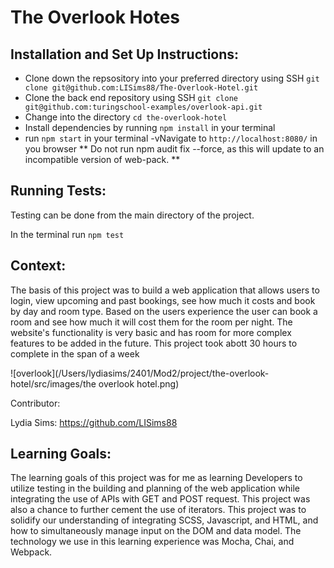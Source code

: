 # The Overlook Hotes

## Installation and Set Up Instructions:

- Clone down the repsository into your preferred directory using SSH `git clone git@github.com:LISims88/The-Overlook-Hotel.git`
- Clone the back end repository using SSH `git clone git@github.com:turingschool-examples/overlook-api.git`
- Change into the directory `cd the-overlook-hotel`
- Install dependencies by running `npm install` in your terminal
- run `npm start` in your terminal
-vNavigate to `http://localhost:8080/` in you browser
** Do not run npm audit fix --force, as this will update to an incompatible version of web-pack. **

## Running Tests:

Testing can be done from the main directory of the project.

In the terminal run `npm test`

## Context:

The basis of this project was to build a web application that allows users to login, view upcoming and past bookings, see how much it costs and book by day and room type. Based on the users experience the user can book a room and see how much it will cost them for the room per night. The website's functionality is very basic and has room for more complex features to be added in the future. This project took abott 30 hours to complete in the span of a week

![overlook](/Users/lydiasims/2401/Mod2/project/the-overlook-hotel/src/images/the overlook hotel.png)

Contributor:

Lydia Sims: https://github.com/LISims88 

## Learning Goals:

The learning goals of this project was for me as learning Developers to utilize testing in the building and planning of the web application while integrating the use of APIs with GET and POST request. This project was also a chance to further cement the use of iterators. This project was to solidify our understanding of integrating SCSS, Javascript, and HTML, and how to simultaneously manage input on the DOM and data model. The technology we use in this learning experience was Mocha, Chai, and Webpack.

